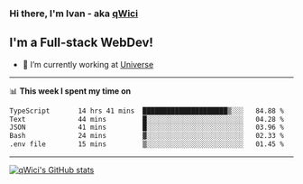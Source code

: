 ### Hi there, I'm Ivan - aka [qWici][website]

## I'm a Full-stack WebDev!
- 🔭 I’m currently working at [Universe][universe]

---

📊 **This week I spent my time on**
<!--START_SECTION:waka-->

```txt
TypeScript       14 hrs 41 mins  █████████████████████▒░░░   84.88 %
Text             44 mins         █░░░░░░░░░░░░░░░░░░░░░░░░   04.28 %
JSON             41 mins         █░░░░░░░░░░░░░░░░░░░░░░░░   03.96 %
Bash             24 mins         ▓░░░░░░░░░░░░░░░░░░░░░░░░   02.33 %
.env file        15 mins         ▒░░░░░░░░░░░░░░░░░░░░░░░░   01.45 %
```

<!--END_SECTION:waka-->

---

[![qWici's GitHub stats](https://github-readme-stats.vercel.app/api?username=qWici)](https://github.com/qWici/github-readme-stats)

[website]: https://devkucher.com
[twitter]: https://twitter.com/KucherDev
[linkedin]: https://www.linkedin.com/in/ivankucher
[universe]: https://universeapps.limited
